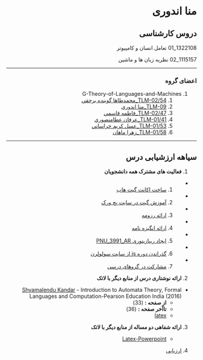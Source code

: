 
<div dir="rtl">        

# منا اندوری


## دروس کارشناسی
1322108_01 تعامل انسان و كامپيوتر 

1115157_02 نظریه زبان ها و ماشین 

------------------------
<a name="team"></a>
### اعضای گروه 
1. G-Theory-of-Languages-and-Machines
     1. [ TLM-02/54_محمدطاها گوينده برحقي](https://github.com/AliRazavi-edu/PNU_3991/tree/master/_BSc/Theory-of-Languages-and-Machines/_1115157_02/54_%D9%85%D8%AD%D9%85%D8%AF%D8%B7%D8%A7%D9%87%D8%A7%20%DA%AF%D9%88%D9%8A%D9%86%D8%AF%D9%87%20%D8%A8%D8%B1%D8%AD%D9%82%D9%8A)
     2. [ TLM-09_منا اندوري](https://github.com/AliRazavi-edu/PNU_3991/tree/master/_BSc/Theory-of-Languages-and-Machines/_1115157_01/09_%D9%85%D9%86%D8%A7%20%D8%A7%D9%86%D8%AF%D9%88%D8%B1%D9%8A)
     3. [ TLM-02/47_فاطمه قاسمي](https://github.com/AliRazavi-edu/PNU_3991/tree/master/_BSc/Theory-of-Languages-and-Machines/_1115157_02/47_%D9%81%D8%A7%D8%B7%D9%85%D9%87%20%D9%82%D8%A7%D8%B3%D9%85%D9%8A)
     4. [ TLM-01/41_عرفان عطامنصوري](https://github.com/AliRazavi-edu/PNU_3991/tree/master/_BSc/Theory-of-Languages-and-Machines/_1115157_01/41_%D8%B9%D8%B1%D9%81%D8%A7%D9%86%20%D8%B9%D8%B7%D8%A7%D9%85%D9%86%D8%B5%D9%88%D8%B1%D9%8A)
     5. [ TLM-01/53_عسل كريم خراساني](https://github.com/AliRazavi-edu/PNU_3991/tree/master/_BSc/Theory-of-Languages-and-Machines/_1115157_01/53_%D8%B9%D8%B3%D9%84%20%D9%83%D8%B1%D9%8A%D9%85%20%D8%AE%D8%B1%D8%A7%D8%B3%D8%A7%D9%86%D9%8A)
     6. [ TLM-01/58_زهرا ماهان](https://github.com/AliRazavi-edu/PNU_3991/tree/master/_BSc/Theory-of-Languages-and-Machines/_1115157_01/58_%D8%B2%D9%87%D8%B1%D8%A7%20%D9%85%D8%A7%D9%87%D8%A7%D9%86)
     
------------------


## سیاهه ارزشیابی درس
    
1. **فعالیت های مشترک همه دانشجویان**
  -  1. [ساخت اکانت گیت هاب](https://github.com/mona99a)
  -  2. [آموزش گیت در سایت پچ ورک](https://github.com/mona99a/PNU_3991_AR/blob/main/jlord%20patchwork/patchwork.png)
  -  3. [ارائه رزومه](https://mona99a.github.io/resume/)
  -  4. [ارائه انگیزه نامه](https://mona99a.github.io/SOP/)
  -  5. [ایجاد ریپازیتوری PNU_3991_AR](https://github.com/mona99a/PNU_3991_AR/tree/main)
  -  6. [گذراندن دوره js از سایت سولولرن](https://github.com/mona99a/PNU_3991_AR/blob/main/JavaScript_certificate/JavaScript_certificate.pdf)
  -  7. [مشارکت در گروهای درسی](#team)

    

2. **ارائه نوشتاری درس از منابع دیگر با لاتک** 
 - [Shyamalendu Kandar](http://library.lol/main/BA5FF8420F90F861837783127F524EC8) - Introduction to Automata Theory, Formal
 Languages and Computation-Pearson Education India (2016)
    - **از صفحه :**  (33)
    - **تاآخر صفحه :**  (36)
    - [latex](https://github.com/mona99a/PNU_3991_AR/tree/main/latex)
    
3. **ارائه شفاهی دو مساله از منابع دیگر با لاتک** 
    - [Latex-Powerpoint](https://github.com/mona99a/PNU_3991_AR/tree/main/powerpoint) 
    
4.  [ارزیابی](https://github.com/mona99a/PNU_3991_AR/blob/main/%D8%A7%D8%B1%D8%B2%DB%8C%D8%A7%D8%A8%DB%8C/%D8%AE%D9%84%D8%A7%D8%B5%D9%87%20%D8%A7%D8%B1%D8%B2%DB%8C%D8%A7%D8%A8%DB%8C%20%D8%AF%D8%B1%D8%B3%20%D9%86%D8%B8%D8%B1%DB%8C%D9%87%20%D8%B2%D8%A8%D8%A7%D9%86%D9%87%D8%A7%20%D9%88%20%D9%85%D8%A7%D8%B4%DB%8C%D9%86%D9%87%D8%A7/_Theory-of-Languages-and-Machines_CheckList_AR_3991.pdf)

</div>
